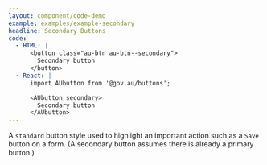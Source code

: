 ```yaml
---
layout: component/code-demo
example: examples/example-secondary
headline: Secondary Buttons
code:
  - HTML: |
      <button class="au-btn au-btn--secondary">
        Secondary button
      </button>
  - React: |
      import AUbutton from '@gov.au/buttons';

      <AUbutton secondary>
        Secondary button
      </AUbutton>
---
```


A `standard` button style used to highlight an important action such as a `Save` button on a form. (A secondary button assumes there is already a primary
button.)
